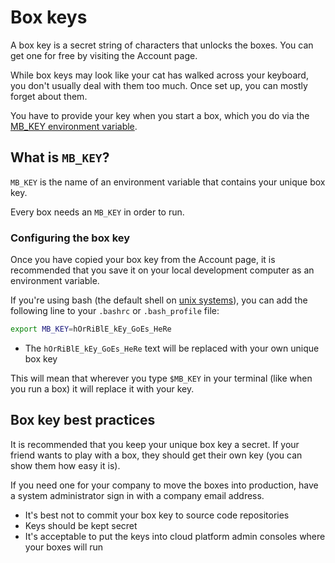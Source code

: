 # Box keys

A box key is a secret string of characters that unlocks the boxes. You can get one for
free by visiting the Account page.

While box keys may look like your cat has walked across your keyboard, you don't usually deal
with them too much. Once set up, you can mostly forget about them.

You have to provide your key when you start a box, which you do via the [MB_KEY environment variable](#what-is-mb-key).

## What is `MB_KEY`?

`MB_KEY` is the name of an environment variable that contains your unique box key.

Every box needs an `MB_KEY` in order to run.

### Configuring the box key

Once you have copied your box key from the Account page, it is recommended that
you save it on your local development computer as an environment variable.

If you're using bash (the default shell on [unix systems](https://www.youtube.com/watch?v=dFUlAQZB9Ng)), you can add the following line to your `.bashrc` or `.bash_profile` file:

```bash
export MB_KEY=hOrRiBlE_kEy_GoEs_HeRe
```

* The `hOrRiBlE_kEy_GoEs_HeRe` text will be replaced with your own unique box key

This will mean that wherever you type `$MB_KEY` in your terminal (like when you run a box)
it will replace it with your key.

## Box key best practices

It is recommended that you keep your unique box key a secret. If your friend wants to play with a box,
they should get their own key (you can show them how easy it is).

If you need one for your company to move the boxes into production, have a system administrator sign in with a company email address.

* It's best not to commit your box key to source code repositories
* Keys should be kept secret
* It's acceptable to put the keys into cloud platform admin consoles where your boxes will run
